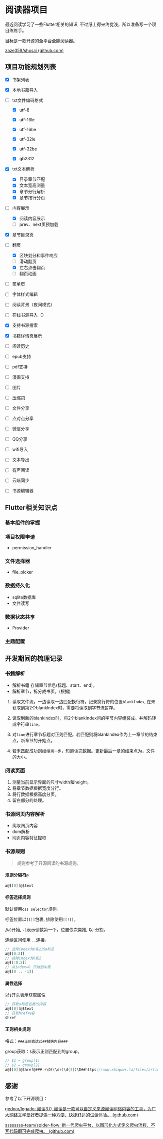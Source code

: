 # 阅读器项目

最近阅读学习了一些Flutter相关的知识,  不过纸上得来终觉浅，所以准备写一个项目练练手。

目标是一款开源的全平台全能阅读器。

[zaze359/shosai (github.com)](https://github.com/zaze359/shosai)

## 项目功能规划列表

*   [x] 书架列表
*   [x] 本地书籍导入
*   [ ] txt文件编码格式

    *   [x] utf-8

    *   [x] utf-16le

    *   [x] utf-16be

    *   [x] utf-32le

    *   [x] utf-32be

    *   [x] gb2312
*   [x] txt文本解析

    *   [x] 目录章节匹配
    *   [x] 文本宽高测量
    *   [x] 章节分行解析
    *   [x] 章节按行分页
*   [ ] 内容展示

    *   [x] 阅读内容展示
    *   [ ] prev、next页预加载
*   [x] 章节目录页
*   [ ] 翻页
    *   [x] 区块划分和事件响应
    *   [ ] 滑动翻页
    *   [x] 左右点击翻页
    *   [ ] 翻页动画

*   [ ] 菜单页
*   [ ] 字体样式编辑
*   [ ] 阅读背景（夜间模式）
*   [ ] 在线书源导入（）
*   [x] 支持书源搜索
*   [x] 书籍详情页展示
*   [ ] 阅读历史
*   [ ] epub支持
*   [ ] pdf支持
*   [ ] 漫画支持
*   [ ] 图片
*   [ ] 压缩包
*   [ ] 文件分享
*   [ ] 点对点分享
*   [ ] 微信分享
*   [ ] QQ分享
*   [ ] wifi导入
*   [ ] 文本导出
*   [ ] 有声阅读
*   [ ] 云端同步
*   [ ] 书源编辑器

## Flutter相关知识点

### 基本组件的掌握

### 项目权限申请

- permission_handler

### 文件选择器

- file_picker

### 数据持久化

- sqlite数据库
- 文件读写

### 数据状态共享

- Provider

### 主题配置

## 开发期间的梳理记录

### 书籍解析

- 解析书籍 存储章节信息(标题、start、end)。
- 解析章节，拆分成书页。(根据)

1. 读取文件流，一边读取一边匹配换行符，记录换行符的位置``blankIndex``, 在未获取到第2个blankIndex时，需要将读取到字节流暂存。

2. 读取到新的blankIndex时，将2个blankIndex间的字节内容组装成。并解码转成字符串``line``。

3. 对``line``进行章节标题对正则匹配。若匹配则将blankIndex作为上一章节的结束点，新章节的开始点。

4. 若未匹配成功则继续``第一步``，知道读完数据。更新最后一章的结束点为，文件的大小。

### 阅读页面

1. 测量当前显示界面的尺寸width和height。
2. 将章节数据根据宽度分行。
3. 将行数据根据高度分页。
4. 留白部分的处理。

### 书源网页内容解析

- 爬取网页内容
- dom解析
- 网页内容特征提取

### 书源规则

> 规则参考了开源阅读的书源规则。

#### 规则分隔符`@`

```dart
a@[[0]]@$text
```

#### 标签选择规则

默认使用`css selector`规则。

标签位置以`[[]]`包裹, 排除使用`[[!]]`。

从`0`开始, `-1`表示倒数第一个，位置依次类推, 以`:`分割。

连续区间使用 `..`连接。

```dart
// 选择index为0和2的a标签
a@[[0:2]]
// 排除index为0和2
a@[[!0:2]]
// 从index=0 开始到末尾
a@[[0 .. -1]]
```

#### 属性选择

以`$`开头表示获取属性

```dart
// 获取a标签包裹的内容
a@[[0]]@$text
// 获取href内容
$href
```

#### 正则相关规则

格式：`###正则表达式##替换内容###`

group获取：`$`表示正则匹配到的group。

```dart
// $1 = group[1]
// $2 = group[2]
a@[[0]]@$href@###.+\D((\d+)\d{3})\D##https://www.xbiquwx.la/files/article/image/$2/$1/$1s.jpg###
```




## 感谢

参考了以下开源项目：

[gedoor/legado: 阅读3.0, 阅读是一款可以自定义来源阅读网络内容的工具，为广大网络文学爱好者提供一种方便、快捷舒适的试读体验。 (github.com)](https://github.com/gedoor/legado)

[ssssssss-team/spider-flow: 新一代爬虫平台，以图形化方式定义爬虫流程，不写代码即可完成爬虫。 (github.com)](https://github.com/ssssssss-team/spider-flow)

